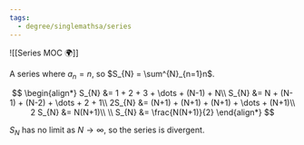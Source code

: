 ```yaml
---
tags:
  - degree/singlemathsa/series
---
```

![[Series MOC 🌍]]

A series where $a_{n} = n$, so $S_{N} = \sum^{N}_{n=1}n$.

$$
\begin{align*}
S_{N} &= 1 + 2 + 3 + \dots + (N-1) + N\\
S_{N} &= N + (N-1) + (N-2) + \dots + 2 + 1\\
2S_{N} &= (N+1) + (N+1) + (N+1) + \dots + (N+1)\\
2 S_{N} &= N(N+1)\\
\\
S_{N} &= \frac{N(N+1)}{2}
\end{align*}
$$

$S_N$ has no limit as $N\rightarrow \infty$, so the series is divergent.